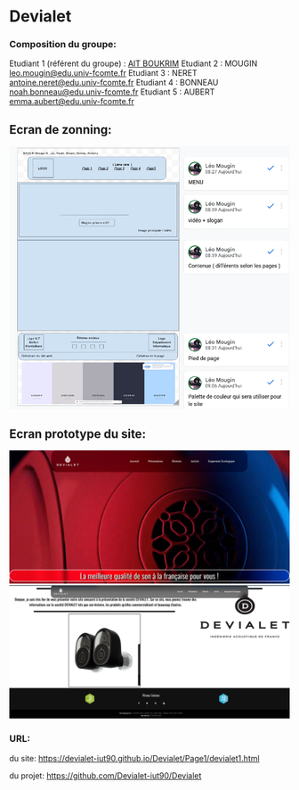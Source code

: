 # Devialet

### Composition du groupe:
Etudiant 1 (référent du groupe) :  [AIT BOUKRIM](mailto:smain.ait_boukrim@edu.univ-fcomte.fr?subject=SAE_1_05_06)
Etudiant 2 : MOUGIN leo.mougin@edu.univ-fcomte.fr 
Etudiant 3 : NERET antoine.neret@edu.univ-fcomte.fr
Etudiant 4 : BONNEAU noah.bonneau@edu.univ-fcomte.fr
Etudiant 5 : AUBERT emma.aubert@edu.univ-fcomte.fr

## Ecran de zonning:
![écran de zonning](doc/zonning.png)

## Ecran prototype du site:
![écran prototype](doc/prototype_top.png)
![écran prototype](doc/prototype_bas.png)

### URL:
du site:
https://devialet-iut90.github.io/Devialet/Page1/devialet1.html

du projet:
https://github.com/Devialet-iut90/Devialet
